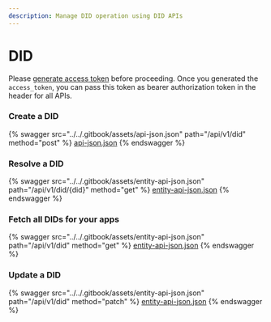 ```yaml
---
description: Manage DID operation using DID APIs
---
```


# DID

Please [generate access token](authentication.md) before proceeding.  Once you generated the `access_token`, you can pass this token as bearer authorization token in the header for all APIs.&#x20;

### Create a DID

{% swagger src="../../.gitbook/assets/api-json.json" path="/api/v1/did" method="post" %}
[api-json.json](../../.gitbook/assets/api-json.json)
{% endswagger %}

### Resolve a DID

{% swagger src="../../.gitbook/assets/entity-api-json.json" path="/api/v1/did/{did}" method="get" %}
[entity-api-json.json](../../.gitbook/assets/entity-api-json.json)
{% endswagger %}

### Fetch all DIDs for your apps

{% swagger src="../../.gitbook/assets/entity-api-json.json" path="/api/v1/did" method="get" %}
[entity-api-json.json](../../.gitbook/assets/entity-api-json.json)
{% endswagger %}

### Update a DID

{% swagger src="../../.gitbook/assets/entity-api-json.json" path="/api/v1/did" method="patch" %}
[entity-api-json.json](../../.gitbook/assets/entity-api-json.json)
{% endswagger %}

###
